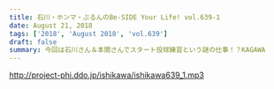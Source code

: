 ```yaml
---
title: 石川・ホンマ・ぶるんのBe-SIDE Your Life! vol.639-1
date: August 21, 2018
tags: ['2018', 'August 2018', 'vol.639']
draft: false
summary: 今回は石川さん＆本間さんでスタート投球練習という謎の仕事！？KAGAWA
---
```


http://project-phi.ddo.jp/ishikawa/ishikawa639_1.mp3
